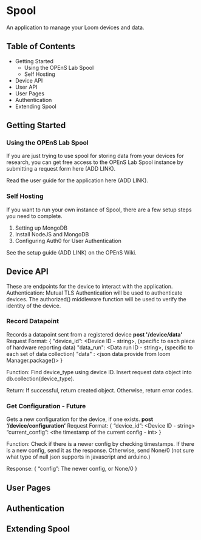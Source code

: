
# Spool
An application to manage your Loom devices and data.

## Table of Contents
* Getting Started
  * Using the OPEnS Lab Spool
  * Self Hosting
* Device API
* User API
* User Pages
* Authentication
* Extending Spool

## Getting Started

### Using the OPEnS Lab Spool
If you are just trying to use spool for storing data from your devices for research, you can get free access to the OPEnS Lab Spool instance by submitting a request form here (ADD LINK).

Read the user guide for the application here (ADD LINK).

### Self Hosting

If you want to run your own instance of Spool, there are a few setup steps you need to complete.
1. Setting up MongoDB
2. Install NodeJS and MongoDB
3. Configuring Auth0 for User Authentication

See the setup guide (ADD LINK) on the OPEnS Wiki.

## Device API

These are endpoints for the device to interact with the application.
Authentication: Mutual TLS Authentication will be used to authenticate devices. The authorized() middleware function will be used to verify the identity of the device.

### Record Datapoint
Records a datapoint sent from a registered device
**post '/device/data'**
Request Format:
{
"device_id”: <Device ID - string>, (specific to each piece of hardware reporting data)
"data_run": <Data run ID - string>, (specific to each set of data collection)
	"data" : <json data provide from loom Manager.package()>
}

Function: 
Find device_type using device ID.
Insert request data object into db.collection(device_type).

Return: If successful, return created object. Otherwise, return error codes.

### Get Configuration - Future
Gets a new configuration for the device, if one exists.
**post ‘/device/configuration’**
Request Format: 
{
	“device_id”: <Device ID - string>
	“current_config”: <the timestamp of the current config - int>
}

Function:
Check if there is a newer config by checking timestamps.
If there is a new config, send it as the response. Otherwise, send None/0 (not sure what type of null json supports in javascript and arduino.)

Response: 
{
	“config”: The newer config, or None/0
}

## User Pages

## Authentication

## Extending Spool
